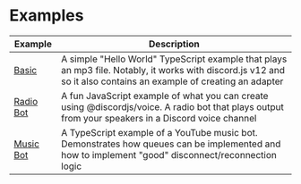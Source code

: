 # Examples

| Example                  | Description                                                                                                                                                       |
| ------------------------ | ----------------------------------------------------------------------------------------------------------------------------------------------------------------- |
| [Basic](./basic)         | A simple "Hello World" TypeScript example that plays an mp3 file. Notably, it works with discord.js v12 and so it also contains an example of creating an adapter |
| [Radio Bot](./radio-bot) | A fun JavaScript example of what you can create using @discordjs/voice. A radio bot that plays output from your speakers in a Discord voice channel               |
| [Music Bot](./music-bot) | A TypeScript example of a YouTube music bot. Demonstrates how queues can be implemented and how to implement "good" disconnect/reconnection logic                 |
